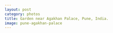```yaml
---
layout: post
category: photos
title: Garden near Agakhan Palace, Pune, India.
image: pune-agakhan-palace
---
```

